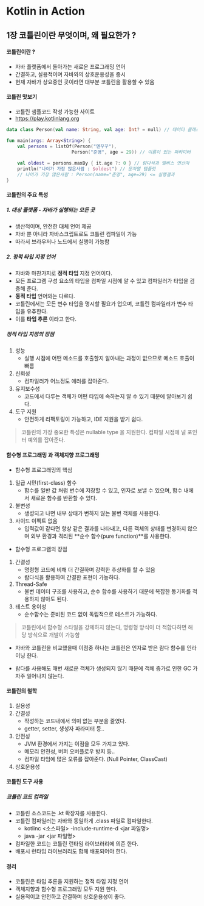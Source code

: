 # Kotlin in Action

## 1장 코틀린이란 무엇이며, 왜 필요한가 ?

#### 코틀린이란 ?
- 자바 플랫폼에서 돌아가는 새로운 프로그래밍 언어
- 간결하고, 실용적이며 자바와의 상호운용성을 중시
- 현재 자바가 상요중인 곳이라면 대부분 코틀린을 활용할 수 있음

#### 코틀린 맛보기
- 코틀린 샘플코드 작성 가능한 사이트
- https://play.kotlinlang.org
```kotlin
data class Person(val name: String, val age: Int? = null) // 데이터 클래스 정의

fun main(args: Array<String>) {
    val persons = listOf(Person("엔꾸꾸"), 
                        Person("준영", age = 29)) // 이름이 있는 파라미터
    
    val oldest = persons.maxBy { it.age ?: 0 } // 람다식과 엘비스 연산자
    println("나이가 가장 많은사람 : $oldest") // 문자열 템플릿
    // 나이가 가장 많은사람 : Person(name="준영", age=29) <= 실행결과
}
```

#### 코틀린의 주요 특성

##### 1. 대상 플랫폼 - 자바가 실행되는 모든 곳
- 생산적이며, 안전한 대체 언어 제공
- 자바 뿐 아니라 자바스크립트로도 코틀린 컴파일이 가능
- 따라서 브라우저나 노드에서 실행이 가능함
    
##### 2. 정적 타입 지정 언어
- 자바와 마찬가지로 **정적 타입** 지정 언어이다.
- 모든 프로그램 구성 요소의 타입을 컴파일 시점에 알 수 있고 컴파일러가 타입을 검증해 준다.
- **동적 타입** 언어와는 다르다.
- 코틀린에서는 모든 변수 타입을 명시할 필요가 업으며, 코틀린 컴파일러가 변수 타입을 유추한다.
- 이를 **타입 추론** 이라고 한다.

##### 정적 타입 지정의 장점
1. 성능
    - 실행 시점에 어떤 메소드를 호출할지 알아내는 과정이 없으므로 메소드 호출이 빠름
2. 신뢰성
    - 컴파일러가 어느정도 에러를 잡아준다.
3. 유지보수성
    - 코드에서 다루는 객체가 어떤 타입에 속하는지 알 수 있기 때문에 알아보기 쉽다.
4. 도구 지원
    - 안전하게 리팩토링이 가능하고, IDE 지원을 받기 쉽다.
    
> 코틀린의 가장 중요한 특성은 nullable type 을 지원한다. 컴파일 시점에 널 포인터 예외를 잡아준다.

#### 함수형 프로그래밍 과 객체지향 프로그래밍
- 함수형 프로그래밍의 핵심

1. 일급 시민(first-class) 함수
    - 함수를 일반 값 처럼 변수에 저장할 수 있고, 인자로 보낼 수 있으며, 함수 내에서 새로운 함수를 반환할 수 있다.
2. 불변성
    - 생성되고 나면 내부 상태가 변하지 않는 불변 객체를 사용한다.
3. 사이드 이펙트 없음
    - 입력값이 같다면 항상 같은 결과를 나타내고, 다른 객체의 상태를 변경하지 않으며 외부 환경과 격리된 **순수 함수(pure function)**를 사용한다.
    
- 함수형 프로그램의 장점
1. 간결성
    - 명령형 코드에 비해 더 간결하며 강력한 추상화를 할 수 있음
    - 람다식을 활용하여 간결한 표현이 가능하다.
2. Thread-Safe
    - 불변 데이터 구조를 사용하고, 순수 함수를 사용하기 대문에 복잡한 동기화를 적용하지 않아도 된다.
3. 테스트 용이성
    - 순수함수는 준비된 코드 없이 독립적으로 테스트가 가능하다.

> 코틀린에서 함수형 스타일을 강제하지 않는다, 명령형 방식이 더 적합다하면 해당 방식으로 개발이 가능함

* 자바와 코틀린을 비교했을때 이점중 하나는 코틀린은 인자로 받은 람다 함수를 인라이닝 한다.
- 람다를 사용해도 매번 새로운 객체가 생성되지 않기 때문에 객체 증가로 인한 GC 가 자주 일어나지 않는다.

#### 코틀린의 철학
1. 실용성
2. 간결성
    - 작성하는 코드내에서 의미 없는 부분을 줄였다.
    - getter, setter, 생성자 파라미터 등..
3. 안전성
    - JVM 환경에서 가지는 이점을 모두 가지고 있다.
    - 메모리 안전성, 버퍼 오버플로우 방지 등..
    - 컴파일 타임에 많은 오류를 잡아준다. (Null Pointer, ClassCast)
4. 상호운용성

#### 코틀린 도구 사용

##### 코틀린 코드 컴파일
- 코틀린 소스코드는 .kt 확장자를 사용한다.
- 코틀린 컴파일러는 자바와 동일하게 .class 파일로 컴파일한다.
    - kotlinc <소스파일> -include-runtime-d <jar 파일명>
    - java -jar <jar 파일명>
- 컴파일한 코드는 코틀린 런타임 라이브러리에 의존 한다.
- 배포시 런타임 라이브러리도 함께 배포되어야 한다.

#### 정리
- 코틀린은 타입 추론을 지원하는 정적 타입 지정 언어
- 객체지향과 함수형 프로그래밍 모두 지원 한다.
- 실용적이고 안전하고 간결하며 상호운용성이 좋다.
